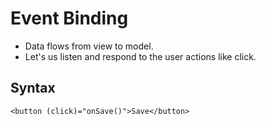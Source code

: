 # Event Binding

- Data flows from view to model.
- Let's us listen and respond to the user actions like click.

## Syntax

`<button (click)="onSave()">Save</button>`
